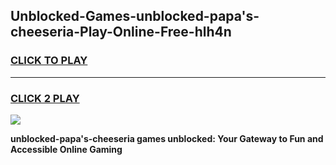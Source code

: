 
## Unblocked-Games-unblocked-papa's-cheeseria-Play-Online-Free-hlh4n
<h3>
<a href="https://premium76.site?title=unblocked-papa's-cheeseria&ref=26A">CLICK TO PLAY</a></h3>
<hr>

<h3>
<a href="https://premium76.site?title=unblocked-papa's-cheeseria&ref=26A">CLICK 2 PLAY</a>
  
</h3>

<a href="https://premium76.site?title=unblocked-papa's-cheeseria&ref=26A"><img src="https://clearcache.store/games.png"></a>


**unblocked-papa's-cheeseria games unblocked: Your Gateway to Fun and Accessible Online Gaming**
